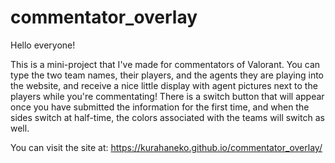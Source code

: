 # commentator_overlay

Hello everyone!

This is a mini-project that I've made for commentators of Valorant. You can type the two team names, their players, and the agents they are playing into the website, and receive a nice little display with agent pictures next to the players while you're commentating! There is a switch button that will appear once you have submitted the information for the first time, and when the sides switch at half-time, the colors associated with the teams will switch as well.

You can visit the site at: https://kurahaneko.github.io/commentator_overlay/
